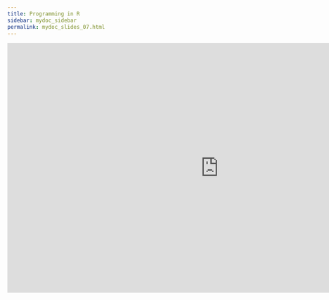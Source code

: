 ```yaml
---
title: Programming in R
sidebar: mydoc_sidebar
permalink: mydoc_slides_07.html 
---
```


<iframe src="https://docs.google.com/presentation/d/1n1XklNria6yrk-xVS6YbN0REIElz0nlPE8iKoXf-Bj4/embed?start=false&loop=false&delayms=60000" frameborder="0" width="960" height="569" allowfullscreen="true" mozallowfullscreen="true" webkitallowfullscreen="true"></iframe>
